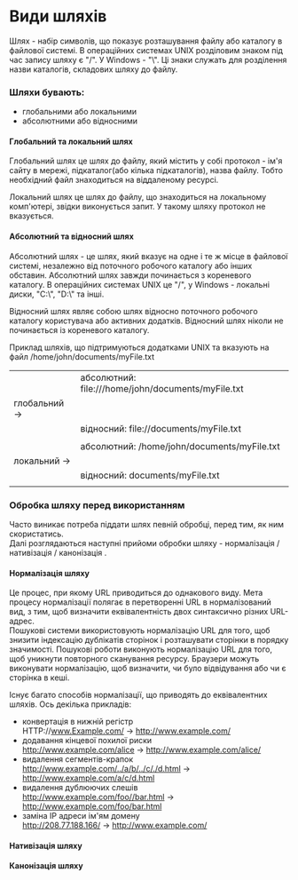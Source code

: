 # Види шляхів
Шлях - набір символів, що показує розташування файлу або каталогу в файлової системі.
В операційних системах UNIX розділовим знаком під час запису шляху є "/". У Windows - "\\". 
Ці знаки служать для розділення назви каталогів, складових шляху до файлу.

### Шляхи бувають:
- глобальними або локальними
- абсолютними або відносними

#### Глобальний та локальний шлях
Глобальний шлях це шлях до файлу, який містить у собі протокол - ім'я сайту в мережі, підкаталог(або кілька підкаталогів), 
назва файлу. Тобто необхідний файл знаходиться на віддаленому ресурсі.

Локальний шлях це шлях до файлу, що знаходиться на локальному комп'ютері, звідки виконується запит. У такому шляху 
протокол не вказується.

#### Абсолютний та відносний шлях
Абсолютний шлях - це шлях, який вказує на одне і те ж місце в файлової системі, незалежно від поточного робочого каталогу 
або інших обставин. Абсолютний шлях завжди починається з кореневого каталогу. В операційних системах UNIX це "/", у Windows -
локальні диски, "C:\\", "D:\\" та інші.

Відносний шлях являє собою шлях відносно поточного робочого каталогу користувача або активних додатків. Відносний шлях
ніколи не починається із кореневого каталогу.

Приклад шляхів, що підтримуються додатками UNIX та вказують на файл /home/john/documents/myFile.txt

|||
|:--|:--|
||абсолютний: file:///home/john/documents/myFile.txt|
|глобальний -> ||
||відносний: file://documents/myFile.txt|
|||
||абсолютний: /home/john/documents/myFile.txt|
|локальний ->||
||відносний: documents/myFile.txt|
|||

### Обробка шляху перед використанням

Часто виникає потреба піддати шлях певній обробці, перед тим, як ним скористатись.\
Далі розглядаються наступні прийоми обробки шляху - нормалізація / нативізація / канонізація .

#### Нормалізація шляху

Це процес, при якому URL приводиться до однакового виду. Мета процесу нормалізації полягає в перетворенні URL 
в нормалізований вид, з тим, щоб визначити еквівалентність двох синтаксично різних URL-адрес.\
Пошукові системи використовують нормалізацію URL для того, щоб знизити індексацію дублікатів сторінок і розташувати 
сторінки в порядку значимості. Пошукові роботи виконують нормалізацію URL для того, щоб уникнути повторного 
сканування ресурсу. Браузери можуть виконувати нормалізацію, щоб визначити, чи було відвідування або чи є сторінка в кеші.

Існує багато способів нормалізації, що приводять до еквівалентних шляхів.
Ось декілька прикладів:
- конвертація в нижній регістр\
HTTP://www.Example.com/ -> http://www.example.com/
- додавання кінцевої похилої риски\
http://www.example.com/alice -> http://www.example.com/alice/
- видалення сегментів-крапок\
http://www.example.com/../a/b/../c/./d.html -> http://www.example.com/a/c/d.html
- видалення дублюючих слешів\
http://www.example.com/foo//bar.html -> http://www.example.com/foo/bar.html
- заміна IP адреси ім'ям домену\
http://208.77.188.166/ -> http://www.example.com/

#### Нативізація шляху

#### Канонізація шляху